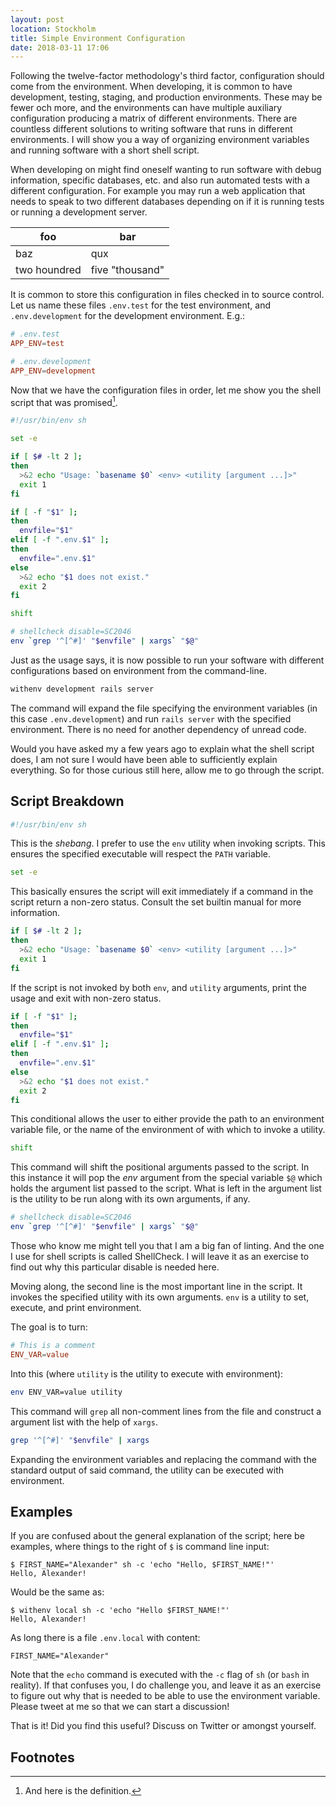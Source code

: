 ```yaml
---
layout: post
location: Stockholm
title: Simple Environment Configuration
date: 2018-03-11 17:06
---
```

Following the twelve-factor methodology's third factor, configuration should
come from the environment. When developing, it is common to have development,
testing, staging, and production environments. These may be fewer och more, and
the environments can have multiple auxiliary configuration producing a matrix of
different environments. There are countless different solutions to writing
software that runs in different environments. I will show you a way of
organizing environment variables and running software with a short shell script.

When developing on might find oneself wanting to run software with debug
information, specific databases, etc. and also run automated tests with a
different configuration. For example you may run a web application that needs to
speak to two different databases depending on if it is running tests or running
a development server.

| foo | bar |
|-----|-----|
| baz | qux |
| two houndred | five "thousand" |

It is common to store this configuration in files checked in to source control.
Let us name these files `.env.test` for the test environment, and
`.env.development` for the development environment. E.g.:

```conf
# .env.test
APP_ENV=test
```

```conf
# .env.development
APP_ENV=development
```

Now that we have the configuration files in order, let me show you the shell
script that was promised[^1].

```sh
#!/usr/bin/env sh

set -e

if [ $# -lt 2 ];
then
  >&2 echo "Usage: `basename $0` <env> <utility [argument ...]>"
  exit 1
fi

if [ -f "$1" ];
then
  envfile="$1"
elif [ -f ".env.$1" ];
then
  envfile=".env.$1"
else
  >&2 echo "$1 does not exist."
  exit 2
fi

shift

# shellcheck disable=SC2046
env `grep '^[^#]' "$envfile" | xargs` "$@"
```

Just as the usage says, it is now possible to run your software with different
configurations based on environment from the command-line.

```sh
withenv development rails server
```

The command will expand the file specifying the environment variables (in this
case `.env.development`) and run `rails server` with the specified environment.
There is no need for another dependency of unread code.

Would you have asked my a few years ago to explain what the shell script does, I
am not sure I would have been able to sufficiently explain everything. So for
those curious still here, allow me to go through the script.

## Script Breakdown

```sh
#!/usr/bin/env sh
```

This is the *shebang*. I prefer to use the `env` utility when invoking scripts.
This ensures the specified executable will respect the `PATH` variable.


```sh
set -e
```

This basically ensures the script will exit immediately if a command in the
script return a non-zero status. Consult the set builtin manual for more
information.

```sh
if [ $# -lt 2 ];
then
  >&2 echo "Usage: `basename $0` <env> <utility [argument ...]>"
  exit 1
fi
```

If the script is not invoked by both `env`, and `utility` arguments, print the
usage and exit with non-zero status.

```sh
if [ -f "$1" ];
then
  envfile="$1"
elif [ -f ".env.$1" ];
then
  envfile=".env.$1"
else
  >&2 echo "$1 does not exist."
  exit 2
fi
```

This conditional allows the user to either provide the path to an environment
variable file, or the name of the environment of with which to invoke a utility.

```sh
shift
```

This command will shift the positional arguments passed to the script. In this
instance it will pop the *env* argument from the special variable `$@` which
holds the argument list passed to the script. What is left in the argument list
is the utility to be run along with its own arguments, if any.

```sh
# shellcheck disable=SC2046
env `grep '^[^#]' "$envfile" | xargs` "$@"
```

Those who know me might tell you that I am a big fan of linting. And the one I
use for shell scripts is called ShellCheck. I will leave it as an exercise to
find out why this particular disable is needed here.

Moving along, the second line is the most important line in the script. It
invokes the specified utility with its own arguments. `env` is a utility to set,
execute, and print environment.

The goal is to turn:

```conf
# This is a comment
ENV_VAR=value
```

Into this (where `utility` is the utility to execute with environment):

```sh
env ENV_VAR=value utility
```

This command will `grep` all non-comment lines from the file and construct a
argument list with the help of `xargs`.

```sh
grep '^[^#]' "$envfile" | xargs
```

Expanding the environment variables and replacing the command with the standard
output of said command, the utility can be executed with environment.

## Examples

If you are confused about the general explanation of the script; here be
examples, where things to the right of `$` is command line input:

```
$ FIRST_NAME="Alexander" sh -c 'echo "Hello, $FIRST_NAME!"'
Hello, Alexander!
```

Would be the same as:

```
$ withenv local sh -c 'echo "Hello $FIRST_NAME!"'
Hello, Alexander!
```

As long there is a file `.env.local` with content:

```
FIRST_NAME="Alexander"
```

Note that the `echo` command is executed with the `-c` flag of `sh` (or `bash`
in reality). If that confuses you, I do challenge you, and leave it as an
exercise to figure out why that is needed to be able to use the environment
variable. Please tweet at me so that we can start a discussion!

That is it! Did you find this useful? Discuss on Twitter or amongst yourself.

## Footnotes

[^1]: And here is the definition.
